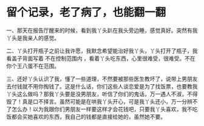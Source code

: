 # 留个记录，老了病了，也能翻一翻

一、那天在报告厅醒来的时候，看到我丫头趴在我头旁边睡，感觉真好。突然有我丫头是我亲人的感觉。

二、丫头打开瓶子之前让我许愿，我默念希望能治好我丫头，丫头打开了瓶子，我看盖子背面写着 不在控制范围内 ，看着丫头吃东西，心里很难受，很难受。不在你个王八蛋不在范围。

三、还好丫头认识了我，懂了一些道理，不然要被那些医生教坏了，说带上男朋友去付钱就不用你掏钱了。这是什么话，你们这些人谈恋爱是为了找饭票，也要教我丫头这么做吗？那我丫头要是没男朋友，听信了你们的鬼话，万一遇人不淑，不得毁了！真是口不择言。虽然可能是在哄我丫头开心，可是我丫头还小，万一分辨不了怎么办！以为我跟你们男朋友一样要这样才会花钱吧，只要我丫头喜欢，我不吃饭都会买她喜欢的东西，我自己的钱都是直接给她的，虽然她不要。
